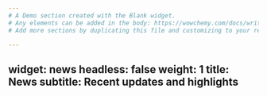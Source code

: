 ```yaml
---
# A Demo section created with the Blank widget.
# Any elements can be added in the body: https://wowchemy.com/docs/writing-markdown-latex/
# Add more sections by duplicating this file and customizing to your requirements.

---
```

widget: news
headless: false
weight: 1
title: News
subtitle: Recent updates and highlights
---

